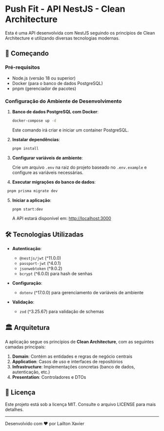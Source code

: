 # Push Fit - API NestJS - Clean Architecture

Esta é uma API desenvolvida com NestJS seguindo os princípios de Clean Architecture e utilizando diversas tecnologias modernas.

## 🚀 Começando

### Pré-requisitos

- Node.js (versão 18 ou superior)
- Docker (para o banco de dados PostgreSQL)
- pnpm (gerenciador de pacotes)

### Configuração do Ambiente de Desenvolvimento

1. **Banco de dados PostgreSQL com Docker**:

   ```bash
   docker-compose up -d
   ```

   Este comando irá criar e iniciar um container PostgreSQL.

2. **Instalar dependências**:

   ```bash
   pnpm install
   ```

3. **Configurar variáveis de ambiente**:

   Crie um arquivo `.env` na raiz do projeto baseado no `.env.example` e configure as variáveis necessárias.

4. **Executar migrações do banco de dados**:

  ```bash
   pnpm prisma migrate dev
   ```

5. **Iniciar a aplicação**:

   ```bash
   pnpm start:dev
   ```

   A API estará disponível em: [http://localhost:3000](http://localhost:3000)

## 🛠 Tecnologias Utilizadas

- **Autenticação**:
  - `@nestjs/jwt` (^11.0.0)
  - `passport-jwt` (^4.0.1)
  - `jsonwebtoken` (^9.0.2)
  - `bcrypt` (^6.0.0) para hash de senhas

- **Configuração**:
  - `dotenv` (^17.0.0) para gerenciamento de variáveis de ambiente

- **Validação**:
  - `zod` (^3.25.67) para validação de schemas

## 🏛 Arquitetura

A aplicação segue os princípios de **Clean Architecture**, com as seguintes camadas principais:

1. **Domain**: Contém as entidades e regras de negócio centrais
2. **Application**: Casos de uso e interfaces de repositórios
3. **Infrastructure**: Implementações concretas (banco de dados, autenticação, etc.)
4. **Presentation**: Controladores e DTOs

## 📄 Licença

Este projeto está sob a licença MIT. Consulte o arquivo LICENSE para mais detalhes.

---

Desenvolvido com ❤️ por Lailton Xavier